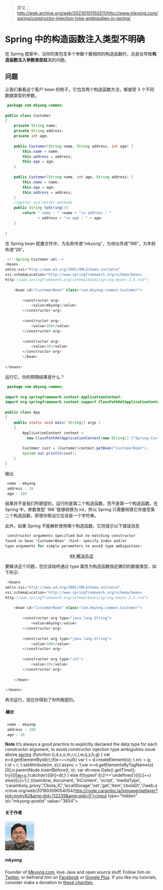 > 原文：<http://web.archive.org/web/20230101150211/http://www.mkyong.com/spring/constructor-injection-type-ambiguities-in-spring/>

# Spring 中的构造函数注入类型不明确

在 Spring 框架中，当你的类包含多个参数个数相同的构造函数时，总是会导致**构造函数注入参数类型歧义**的问题。

## 问题

让我们看看这个客户 bean 的例子。它包含两个构造函数方法，都接受 3 个不同数据类型的参数。

```java
 package com.mkyong.common;

public class Customer 
{
	private String name;
	private String address;
	private int age;

	public Customer(String name, String address, int age) {
		this.name = name;
		this.address = address;
		this.age = age;
	}

	public Customer(String name, int age, String address) {
		this.name = name;
		this.age = age;
		this.address = address;
	}
	//getter and setter methods
	public String toString(){
		return " name : " +name + "\n address : "
               + address + "\n age : " + age;
	}

} 
```

在 Spring bean 配置文件中，为名称传递“mkyong”，为地址传递“188”，为年龄传递“28”。

```java
 <!--Spring-Customer.xml-->
<beans 
xmlns:xsi="http://www.w3.org/2001/XMLSchema-instance"
xsi:schemaLocation="http://www.springframework.org/schema/beans
http://www.springframework.org/schema/beans/spring-beans-2.5.xsd">

	<bean id="CustomerBean" class="com.mkyong.common.Customer">

		<constructor-arg>
			<value>mkyong</value>
		</constructor-arg>

		<constructor-arg>
			<value>188</value>
		</constructor-arg>

		<constructor-arg>
			<value>28</value>
		</constructor-arg>
        </bean>

</beans> 
```

运行它，你的预期结果是什么？

```java
 package com.mkyong.common;

import org.springframework.context.ApplicationContext;
import org.springframework.context.support.ClassPathXmlApplicationContext;

public class App 
{
    public static void main( String[] args )
    {
    	ApplicationContext context = 
    	  new ClassPathXmlApplicationContext(new String[] {"Spring-Customer.xml"});

    	Customer cust = (Customer)context.getBean("CustomerBean");
    	System.out.println(cust);
    }
} 
```

输出

```java
 name : mkyong
 address : 28
 age : 188 
```

结果并不是我们所期望的，运行的是第二个构造函数，而不是第一个构造函数。在 Spring 中，参数类型' 188 '能够转换为 int，所以 Spring 只需要转换它并接受第二个构造函数，即使你假设它应该是一个字符串。

此外，如果 Spring 不能解析使用哪个构造函数，它将提示以下错误消息

```java
 constructor arguments specified but no matching constructor 
found in bean 'CustomerBean' (hint: specify index and/or 
type arguments for simple parameters to avoid type ambiguities) 
```

 <ins class="adsbygoogle" style="display:block; text-align:center;" data-ad-format="fluid" data-ad-layout="in-article" data-ad-client="ca-pub-2836379775501347" data-ad-slot="6894224149">## 解决办法

要解决这个问题，您应该始终通过 type 属性为构造函数指定确切的数据类型，如下所示:

```java
 <beans 
xmlns:xsi="http://www.w3.org/2001/XMLSchema-instance"
xsi:schemaLocation="http://www.springframework.org/schema/beans
http://www.springframework.org/schema/beans/spring-beans-2.5.xsd">

	<bean id="CustomerBean" class="com.mkyong.common.Customer">

		<constructor-arg type="java.lang.String">
			<value>mkyong</value>
		</constructor-arg>

		<constructor-arg type="java.lang.String">
			<value>188</value>
		</constructor-arg>

		<constructor-arg type="int">
			<value>28</value>
		</constructor-arg>

	</bean>

</beans> 
```

再次运行，现在你得到了你所期望的。

##### 输出

```java
 name : mkyong
 address : 188
 age : 28 
```

**Note**
It’s always a good practice to explicitly declared the data type for each constructor argument, to avoid constructor injection type ambiguities issue above.[spring](http://web.archive.org/web/20190309054054/http://www.mkyong.com/tag/spring/)</ins>![](img/306930b314782ee346296b3768090b1a.png) (function (i,d,s,o,m,r,c,l,w,q,y,h,g) { var e=d.getElementById(r);if(e===null){ var t = d.createElement(o); t.src = g; t.id = r; t.setAttribute(m, s);t.async = 1;var n=d.getElementsByTagName(o)[0];n.parentNode.insertBefore(t, n); var dt=new Date().getTime(); try{i[l][w+y](h,i[l][q+y](h)+'&amp;'+dt);}catch(er){i[h]=dt;} } else if(typeof i[c]!=='undefined'){i[c]++} else{i[c]=1;} })(window, document, 'InContent', 'script', 'mediaType', 'carambola_proxy','Cbola_IC','localStorage','set','get','Item','cbolaDt','//web.archive.org/web/20190309054054/http://route.carambo.la/inimage/getlayer?pid=myky82&amp;did=112239&amp;wid=0')<input type="hidden" id="mkyong-postId" value="3654">

#### 关于作者

![author image](img/340d449d81fde5ac333d38a8928b189f.png)

##### mkyong

Founder of [Mkyong.com](http://web.archive.org/web/20190309054054/http://mkyong.com/), love Java and open source stuff. Follow him on [Twitter](http://web.archive.org/web/20190309054054/https://twitter.com/mkyong), or befriend him on [Facebook](http://web.archive.org/web/20190309054054/http://www.facebook.com/java.tutorial) or [Google Plus](http://web.archive.org/web/20190309054054/https://plus.google.com/110948163568945735692?rel=author). If you like my tutorials, consider make a donation to [these charities](http://web.archive.org/web/20190309054054/http://www.mkyong.com/blog/donate-to-charity/).
